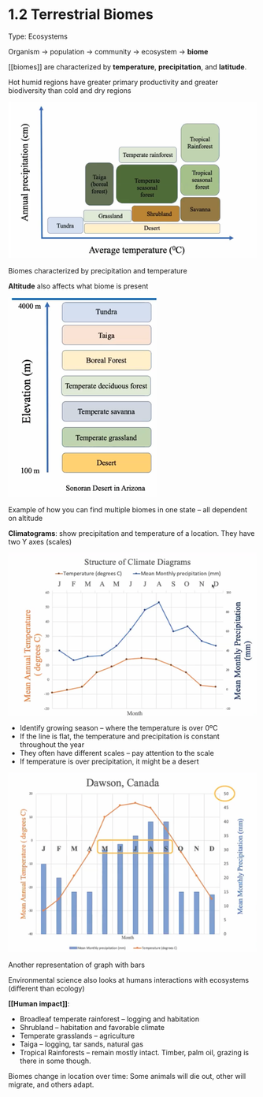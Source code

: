 # 1.2 Terrestrial Biomes

Type: Ecosystems

Organism → population → community → ecosystem → **biome**

[[biomes]] are characterized by **temperature**, **precipitation**, and **latitude**.

Hot humid regions have greater primary productivity and greater biodiversity than cold and dry regions

![assets/1%202%20Terrestrial%20Biomes%20c29da5cd53104468b7c0e1458718b314/Screen_Shot_2021-05-15_at_3.21.19_PM.png](../.assets/Screen_Shot_2021-05-15_at_3.21.19_PM.png)

Biomes characterized by precipitation and temperature

**Altitude** also affects what biome is present

![assets/1%202%20Terrestrial%20Biomes%20c29da5cd53104468b7c0e1458718b314/Screen_Shot_2021-05-15_at_3.22.20_PM.png](../.assets/Screen_Shot_2021-05-15_at_3.22.20_PM.png)

Example of how you can find multiple biomes in one state – all dependent on altitude

**Climatograms**: show precipitation and temperature of a location. They have two Y axes (scales)

![assets/1%202%20Terrestrial%20Biomes%20c29da5cd53104468b7c0e1458718b314/Screen_Shot_2021-05-15_at_3.24.11_PM.png](../.assets/Screen_Shot_2021-05-15_at_3.24.11_PM.png)

- Identify growing season – where the temperature is over 0ºC
- If the line is flat, the temperature and precipitation is constant throughout the year
- They often have different scales – pay attention to the scale
- If temperature is over precipitation, it might be a desert

![assets/1%202%20Terrestrial%20Biomes%20c29da5cd53104468b7c0e1458718b314/Screen_Shot_2021-05-15_at_3.26.23_PM.png](../.assets/Screen_Shot_2021-05-15_at_3.26.23_PM.png)

Another representation of graph with bars

Environmental science also looks at humans interactions with ecosystems (different than ecology)

**[[Human impact]]**:

- Broadleaf temperate rainforest – logging and habitation
- Shrubland – habitation and favorable climate
- Temperate grasslands – agriculture
- Taiga – logging, tar sands, natural gas
- Tropical Rainforests – remain mostly intact. Timber, palm oil, grazing is there in some though.

Biomes change in location over time: Some animals will die out, other will migrate, and others adapt.